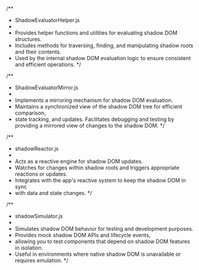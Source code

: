 /**
* ShadowEvaluatorHelper.js
*
* Provides helper functions and utilities for evaluating shadow DOM structures.
* Includes methods for traversing, finding, and manipulating shadow roots and their contents.
* Used by the internal shadow DOM evaluation logic to ensure consistent and efficient operations.
*/

/**
* ShadowEvaluatorMirror.js
*
* Implements a mirroring mechanism for shadow DOM evaluation.
* Maintains a synchronized view of the shadow DOM tree for efficient comparison,
* state tracking, and updates. Facilitates debugging and testing by providing a mirrored view of changes to the shadow DOM.
*/

/**
* shadowReactor.js
*
* Acts as a reactive engine for shadow DOM updates.
* Watches for changes within shadow roots and triggers appropriate reactions or updates.
* Integrates with the app's reactive system to keep the shadow DOM in sync
* with data and state changes.
*/

/**
* shadowSimulator.js
*
* Simulates shadow DOM behavior for testing and development purposes.
* Provides mock shadow DOM APIs and lifecycle events,
* allowing you to test components that depend on shadow DOM features in isolation.
* Useful in environments where native shadow DOM is unavailable or requires emulation.
*/